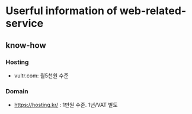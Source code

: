 # Userful information of web-related-service

## know-how

### Hosting
 - vultr.com: 월5천원 수준
 
### Domain
- https://hosting.kr/ : 1만원 수준. 1년/VAT 별도
